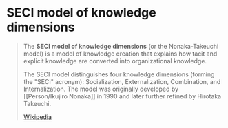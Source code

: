 # SECI model of knowledge dimensions

> The **SECI model of knowledge dimensions** (or the Nonaka-Takeuchi model) is a model of knowledge creation that explains how tacit and explicit knowledge are converted into organizational knowledge.
>
> The SECI model distinguishes four knowledge dimensions (forming the "SECI" acronym): Socialization, Externalization, Combination, and Internalization. The model was originally developed by [[Person/Ikujiro Nonaka]] in 1990 and later further refined by Hirotaka Takeuchi.
>
> [Wikipedia](https://en.wikipedia.org/wiki/SECI%20model%20of%20knowledge%20dimensions)